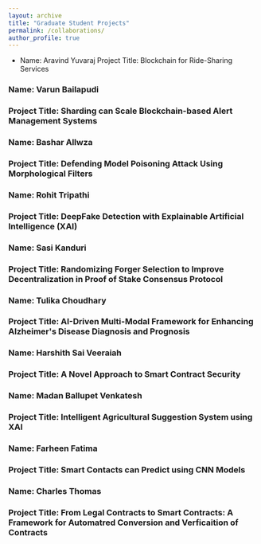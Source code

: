 ```yaml
---
layout: archive
title: "Graduate Student Projects"
permalink: /collaborations/
author_profile: true
---
```


* Name: Aravind Yuvaraj
  Project Title:  Blockchain for Ride-Sharing Services

### Name: Varun Bailapudi 
### Project Title: Sharding can Scale Blockchain-based Alert Management Systems

### Name: Bashar Allwza 
### Project Title: Defending Model Poisoning Attack Using Morphological Filters 

### Name: Rohit Tripathi 
### Project Title: DeepFake Detection with Explainable Artificial Intelligence (XAI)

### Name: Sasi Kanduri 
### Project Title: Randomizing Forger Selection to Improve Decentralization in Proof of Stake Consensus Protocol

### Name: Tulika Choudhary 
### Project Title: AI-Driven Multi-Modal Framework for Enhancing Alzheimer's Disease Diagnosis and Prognosis

### Name: Harshith Sai Veeraiah 
### Project Title: A Novel Approach to Smart Contract Security

### Name: Madan Ballupet Venkatesh 
### Project Title: Intelligent Agricultural Suggestion System using XAI

### Name: Farheen Fatima
### Project Title: Smart Contacts can Predict using CNN Models

### Name: Charles Thomas
### Project Title: From Legal Contracts to Smart Contracts: A Framework for Automatred Conversion and Verficaition of Contracts
